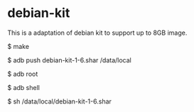 # debian-kit

This is a adaptation of debian kit to support up to 8GB image.

$ make

$ adb push debian-kit-1-6.shar /data/local

$ adb root

$ adb shell

$ sh /data/local/debian-kit-1-6.shar
